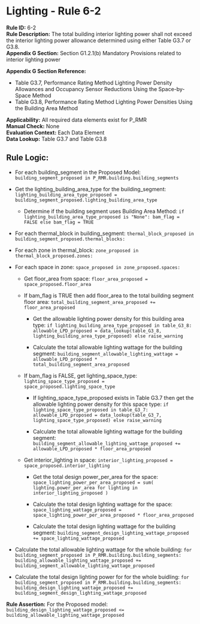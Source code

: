 
# Lighting - Rule 6-2

**Rule ID:** 6-2  
**Rule Description:** The total building interior lighting power shall not exceed the interior lighting power allowance determined using either Table G3.7 or G3.8.  
**Appendix G Section:** Section G1.2.1(b) Mandatory Provisions related to interior lighting power

**Appendix G Section Reference:**  

- Table G3.7, Performance Rating Method Lighting Power Density Allowances and Occupancy Sensor Reductions Using the Space-by-Space Method
- Table G3.8, Performance Rating Method Lighting Power Densities Using the Building Area Method  

**Applicability:** All required data elements exist for P_RMR  
**Manual Check:** None  
**Evaluation Context:** Each Data Element  
**Data Lookup:** Table G3.7 and Table G3.8  
## Rule Logic:

- For each building_segment in the Proposed Model: ```building_segment_proposed in P_RMR.building.building_segments```  

- Get the lighting_building_area_type for the building_segment: ```lighting_building_area_type_proposed = building_segment_proposed.lighting_building_area_type```  

  - Determine if the building segment uses Building Area Method: ```if lighting_building_area_type_proposed is "None": bam_flag = FALSE else bam_flag = TRUE```  

- For each thermal_block in building_segment: ```thermal_block_proposed in building_segment_proposed.thermal_blocks:```  

- For each zone in thermal_block: ```zone_proposed in thermal_block_proposed.zones:```  

- For each space in zone: ```space_proposed in zone_proposed.spaces:```  

  - Get floor_area from space: ```floor_area_proposed = space_proposed.floor_area```  

  - If bam_flag is TRUE then add floor_area to the total building segment floor area: ```total_building_segment_area_proposed += floor_area_proposed```  

    - Get the allowable lighting power density for this building area type: ```if lighting_building_area_type_proposed in table_G3_8: allowable_LPD_proposed = data_lookup(table_G3_8, lighting_building_area_type_proposed) else raise_warning```  

    - Calculate the total allowable lighting wattage for the building segment: ```building_segment_allowable_lighting_wattage = allowable_LPD_proposed * total_building_segment_area_proposed```  

  - If bam_flag is FALSE, get lighting_space_type: ```lighting_space_type_proposed = space_proposed.lighting_space_type```  

    - If lighting_space_type_proposed exists in Table G3.7 then get the allowable lighting power density for this space type: ```if lighting_space_type_proposed in table_G3_7: allowable_LPD_proposed = data_lookup(table_G3_7, lighting_space_type_proposed) else raise_warning```  

    - Calculate the total allowable lighting wattage for the building segment: ```building_segment_allowable_lighting_wattage_proposed += allowable_LPD_proposed * floor_area_proposed```  

  - Get interior_lighting in space: ```interior_lighting_proposed = space_proposed.interior_lighting```  

    - Get the total design power_per_area for the space: ```space_lighting_power_per_area_proposed = sum( lighting.power_per_area for lighting in interior_lighting_proposed )```  

    - Calculate the total design lighting wattage for the space: ```space_lighting_wattage_proposed = space_lighting_power_per_area_proposed * floor_area_proposed```  

    - Calculate the total design lighting wattage for the building segment: ```building_segment_design_lighting_wattage_proposed += space_lighting_wattage_proposed```  

- Calculate the total allowable lighting wattage for the whole building: ```for building_segment_proposed in P_RMR.building.building_segments: building_allowable_lighting_wattage_proposed += building_segment_allowable_lighting_wattage_proposed```  

- Calculate the total design lighting power for for the whole buidling: ```for building_segment_proposed in P_RMR.building.building_segments: building_design_lighting_wattage_proposed += building_segment_design_lighting_wattage_proposed```  

**Rule Assertion:** For the Proposed model: ```building_design_lighting_wattage_proposed <= building_allowable_lighting_wattage_proposed```  
